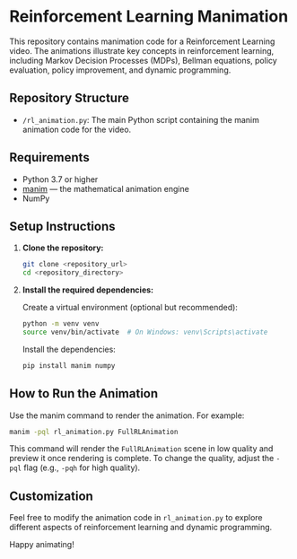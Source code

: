 # Reinforcement Learning Manimation

This repository contains manimation code for a Reinforcement Learning video. The animations illustrate key concepts in reinforcement learning, including Markov Decision Processes (MDPs), Bellman equations, policy evaluation, policy improvement, and dynamic programming.

## Repository Structure

- `/rl_animation.py`: The main Python script containing the manim animation code for the video.

## Requirements

- Python 3.7 or higher
- [manim](https://www.manim.community/) — the mathematical animation engine
- NumPy

## Setup Instructions

1. **Clone the repository:**

    ```bash
    git clone <repository_url>
    cd <repository_directory>
    ```

2. **Install the required dependencies:**

    Create a virtual environment (optional but recommended):

    ```bash
    python -m venv venv
    source venv/bin/activate  # On Windows: venv\Scripts\activate
    ```

    Install the dependencies:

    ```bash
    pip install manim numpy
    ```

## How to Run the Animation

Use the manim command to render the animation. For example:

```bash
manim -pql rl_animation.py FullRLAnimation
```

This command will render the `FullRLAnimation` scene in low quality and preview it once rendering is complete. To change the quality, adjust the `-pql` flag (e.g., `-pqh` for high quality).

## Customization

Feel free to modify the animation code in `rl_animation.py` to explore different aspects of reinforcement learning and dynamic programming.

Happy animating!